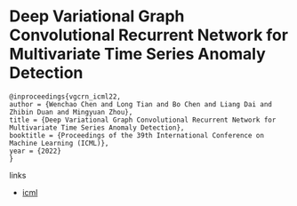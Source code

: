 # Deep Variational Graph Convolutional Recurrent Network for Multivariate Time Series Anomaly Detection

```
@inproceedings{vgcrn_icml22,
author = {Wenchao Chen and Long Tian and Bo Chen and Liang Dai and Zhibin Duan and Mingyuan Zhou},
title = {Deep Variational Graph Convolutional Recurrent Network for Multivariate Time Series Anomaly Detection},
booktitle = {Proceedings of the 39th International Conference on Machine Learning (ICML)},
year = {2022}
}
```

links
- [icml](https://icml.cc/Conferences/2022/Schedule?showEvent=18110)
